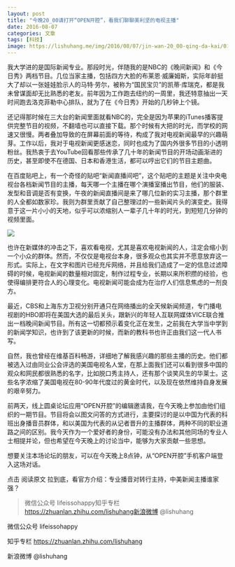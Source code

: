 ```yaml
---
layout: post
title: "今晚20_00请打开“OPEN开腔”，看我们聊聊美利坚的电视主播"
date: 2016-08-07
categories: 文章
tags: [科技]
image: https://lishuhang.me/img/2016/08/07/jin-wan-20_00-qing-da-kai/01.png
---
```


我大学进的是国际新闻专业。那段时光，伴随我的是NBC的《晚间新闻》和《今日秀》两档节目。几位当家主播，包括四方大脸的布莱恩·威廉姆斯，实际年龄挺大了却以一张娃娃脸示人的马特·劳尔，被称为“国民宝贝”的凯蒂·库瑞克，都是我未曾谋面却无比熟悉的老友。前年因为工作跑去纽约的一周里，我还特意抽出一天时间跑去洛克菲勒中心排队，就为了在《今日秀》开始的几秒钟上个镜。

还记得那时候在三大台的新闻里面就看NBC的，完全是因为苹果的iTunes播客提供完整节目的视频，不翻墙也可以直接下载。那个时候有大把的时光，而学校的网速又很慢。两者叠加导致的在屏幕前面的等待，构成了我对电视新闻最早的兴趣萌芽。工作以后，我对于电视新闻更感迷恋，同时也成为了国内外很多节目的小透明粉丝。我热衷于去YouTube回看那些传承了几十年的新闻节目的开场动画渐进的历史，甚至即使不在德国、日本和香港生活，都可以哼出它们的节目主题曲。

在百度贴吧上，有一个奇怪的贴吧“新闻直播间吧”，这个贴吧的主题是关注中央电视台各档新闻节目的主播，每天哪一个主播在哪个演播室播出节目，他们的服装、发型和音调是否有变换，午夜的新闻直播间是来了哪几位新的实习主播，那个群里的人全都如数家珍。我则为群里贡献了自己整理过的一些新闻片头的演变史。我得意于这一片小小的天地，似乎可以浓缩别人一辈子几十年的时光，到短短几分钟的视频里面。

![](http://mmbiz.qpic.cn/mmbiz/AdRKyBVLoHLW7YZGKlibOhiarrZVU6Gn2PeDeq71dpFI4mjIGcfPj2QRQGUNRN3QQrf6V6PjctSYBAh4bUkmnRGg/0?wx_fmt=jpeg)

也许在新媒体的冲击之下，喜欢看电视，尤其是喜欢电视新闻的人，注定会缩小到一个小众的群体。然而，不仅仅是电视台本身，很多观众也其实并不愿意放弃这一形式。实际上，在文字和图片已经充斥网络，并且给我们造成了一定的信息过滤障碍的时候，电视新闻的数量相对固定，制作过程专业，长期以来所积攒的经验，也使得编排更符合人的心理变化。电视新闻可能会成为在治疗人们信息焦虑的一剂良方。

最近，CBS和上海东方卫视分别开通只在网络播出的全天候新闻频道，专门播电视剧的HBO即将在美国大选的最后关头，跟新兴的年轻人互联网媒体VICE联合推出一档晚间新闻节目。所有这一切都预示着变化正在发生，之前我在大学当中学到的新闻学知识，也许到了该更新的时候，而新的教科书也许正由我们这一代人书写。

自然，我也曾经在维基百科畅游，详细地了解我感兴趣的那些主播的历史。他们都被选入过由同业公会评选的美国电视名人堂，在那上面我们还可以看到很多中国的观众和网民都很熟悉的名字，比如脱口秀主持人，还有那个谈笑风生的华莱士。这些名字浓缩了美国电视在80-90年代度过的黄金时代，以及现在依然维持自身发展的艰辛努力。

前两天，线上圆桌论坛应用“OPEN开腔”的编辑邀请我，在今天晚上参加由他们组织的一期节目。节目将会以图文问答的方式进行，主要探讨的是以中国为代表的科班出身播音员群体，和以美国为代表的从记者晋升的主播群体，两种不同的职业道路之间的区别。我今天作为一个爱好者的身份，可能没有办法和其他同场的专业人士相提并论，但也希望在今天晚上的讨论当中，能够为大家贡献一些思想。

想要关注本场论坛的朋友，可以在今天晚上8点钟，从“OPEN开腔”手机客户端登入这场对话。

点击 阅读原文 拉到底，看官方介绍：专业播音对转行主持，中美新闻主播谁家强？

> 微信公众号 lifeissohappy知乎专栏 https://zhuanlan.zhihu.com/lishuhang新浪微博 @lishuhang

微信公众号 lifeissohappy

知乎专栏 https://zhuanlan.zhihu.com/lishuhang

新浪微博 @lishuhang